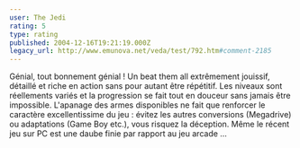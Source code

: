```yaml
---
user: The Jedi
rating: 5
type: rating
published: 2004-12-16T19:21:19.000Z
legacy_url: http://www.emunova.net/veda/test/792.htm#comment-2185
---
```

Génial, tout bonnement génial ! Un beat them all extrêmement jouissif, détaillé et riche en action sans pour autant être répétitif. Les niveaux sont réellements variés et la progression se fait tout en douceur sans jamais être impossible. L'apanage des armes disponibles ne fait que renforcer le caractère excellentissime du jeu : évitez les autres conversions (Megadrive) ou adaptations (Game Boy etc.), vous risquez la déception. Même le récent jeu sur PC est une daube finie par rapport au jeu arcade ...